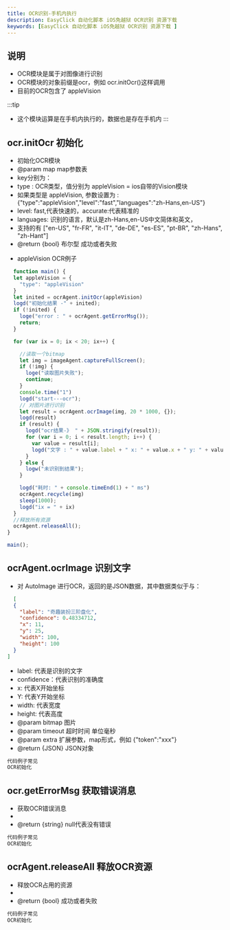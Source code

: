 ```yaml
---
title: OCR识别-手机内执行  
description: EasyClick 自动化脚本 iOS免越狱 OCR识别 资源下载 
keywords: [EasyClick 自动化脚本 iOS免越狱 OCR识别 资源下载 ]
---
```




## 说明

- OCR模块是属于对图像进行识别
- OCR模块的对象前缀是ocr，例如 ocr.initOcr()这样调用
- 目前的OCR包含了 appleVision


:::tip
- 这个模块运算是在手机内执行的，数据也是存在手机内
:::


## ocr.initOcr 初始化

* 初始化OCR模块
* @param map map参数表
* key分别为：
* type : OCR类型，值分别为 appleVision = ios自带的Vision模块
* 如果类型是 appleVision, 参数设置为 : {"type":"appleVision","level":"fast","languages":"zh-Hans,en-US"}<Br/>
* level: fast,代表快速的，accurate:代表精准的
* languages: 识别的语言，默认是zh-Hans,en-US中文简体和英文，
* 支持的有 ["en-US", "fr-FR", "it-IT", "de-DE", "es-ES", "pt-BR", "zh-Hans", "zh-Hant"]
* @return {bool} 布尔型 成功或者失败

- appleVision OCR例子

```javascript
  function main() {
  let appleVision = {
    "type": "appleVision"
  }
  let inited = ocrAgent.initOcr(appleVision)
  logd("初始化结果 -" + inited);
  if (!inited) {
    loge("error : " + ocrAgent.getErrorMsg());
    return;
  }

  for (var ix = 0; ix < 20; ix++) {

    //读取一个bitmap
    let img = imageAgent.captureFullScreen();
    if (!img) {
      loge("读取图片失败");
      continue;
    }
    console.time("1")
    logd("start---ocr");
    // 对图片进行识别
    let result = ocrAgent.ocrImage(img, 20 * 1000, {});
    logd(result)
    if (result) {
      logd("ocr结果-》 " + JSON.stringify(result));
      for (var i = 0; i < result.length; i++) {
        var value = result[i];
        logd("文字 : " + value.label + " x: " + value.x + " y: " + value.y + " width: " + value.width + " height: " + value.height);
      }
    } else {
      logw("未识别到结果");
    }

    logd("耗时: " + console.timeEnd(1) + " ms")
    ocrAgent.recycle(img)
    sleep(1000);
    logd("ix = " + ix)
  }
  //释放所有资源
  ocrAgent.releaseAll();
}

main();

```


## ocrAgent.ocrImage 识别文字
* 对 AutoImage 进行OCR，返回的是JSON数据，其中数据类似于与：
```json
  [
  {
    "label": "奇趣装扮三阶盘化",
    "confidence": 0.48334712,
    "x": 11,
    "y": 25,
    "width": 100,
    "height": 100
  }
]
```

* label: 代表是识别的文字
* confidence：代表识别的准确度
* x: 代表X开始坐标
* Y: 代表Y开始坐标
* width: 代表宽度
* height: 代表高度
* @param bitmap 图片
* @param timeout 超时时间 单位毫秒
* @param extra 扩展参数，map形式，例如 {"token":"xxx"}
* @return {JSON} JSON对象

```javascript
代码例子常见
OCR初始化
```

## ocr.getErrorMsg 获取错误消息

* 获取OCR错误消息
*
* @return {string} null代表没有错误

```javascript
代码例子常见
OCR初始化
```

## ocrAgent.releaseAll 释放OCR资源

* 释放OCR占用的资源
*
* @return {bool} 成功或者失败

```javascript
代码例子常见
OCR初始化
```

